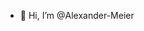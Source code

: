 - 👋 Hi, I’m @Alexander-Meier


<!---
Alexander-Meier/Alexander-Meier is a ✨ special ✨ repository because its `README.md` (this file) appears on your GitHub profile.
You can click the Preview link to take a look at your changes.
--->
